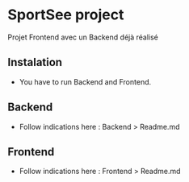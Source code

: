 # SportSee project

Projet Frontend avec un Backend déjà réalisé

## Instalation

- You have to run Backend and Frontend.

## Backend

- Follow indications here : Backend > Readme.md

## Frontend

- Follow indications here : Frontend > Readme.md
